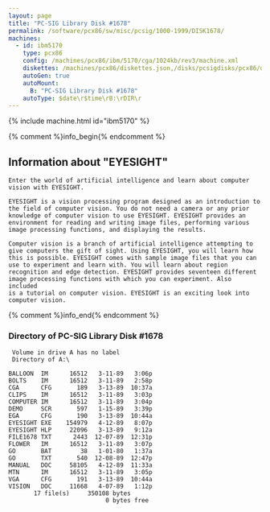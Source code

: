 ```yaml
---
layout: page
title: "PC-SIG Library Disk #1678"
permalink: /software/pcx86/sw/misc/pcsig/1000-1999/DISK1678/
machines:
  - id: ibm5170
    type: pcx86
    config: /machines/pcx86/ibm/5170/cga/1024kb/rev3/machine.xml
    diskettes: /machines/pcx86/diskettes.json,/disks/pcsigdisks/pcx86/diskettes.json
    autoGen: true
    autoMount:
      B: "PC-SIG Library Disk #1678"
    autoType: $date\r$time\rB:\rDIR\r
---
```


{% include machine.html id="ibm5170" %}

{% comment %}info_begin{% endcomment %}

## Information about "EYESIGHT"

    Enter the world of artificial intelligence and learn about computer
    vision with EYESIGHT.
    
    EYESIGHT is a vision processing program designed as an introduction to
    the field of computer vision. You do not need a camera or any prior
    knowledge of computer vision to use EYESIGHT. EYESIGHT provides an
    environment for reading and writing image files, performing various
    image processing functions, and displaying the results.
    
    Computer vision is a branch of artificial intelligence attempting to
    give computers the gift of sight. Using EYESIGHT, you will learn how
    this is possible. EYESIGHT comes with sample image files that you can
    use to experiment and learn with. You will learn about region
    recognition and edge detection. EYESIGHT provides seventeen different
    image processing functions with which you can experiment. Also included
    is a tutorial on computer vision. EYESIGHT is an exciting look into
    computer vision.
{% comment %}info_end{% endcomment %}


### Directory of PC-SIG Library Disk #1678

     Volume in drive A has no label
     Directory of A:\

    BALLOON  IM      16512   3-11-89   3:06p
    BOLTS    IM      16512   3-11-89   2:58p
    CGA      CFG       189   3-13-89  10:37a
    CLIPS    IM      16512   3-11-89   3:03p
    COMPUTER IM      16512   3-11-89   3:04p
    DEMO     SCR       597   1-15-89   3:39p
    EGA      CFG       190   3-13-89  10:44a
    EYESIGHT EXE    154979   4-12-89   8:07p
    EYESIGHT HLP     22096   3-13-89   9:12a
    FILE1678 TXT      2443  12-07-89  12:31p
    FLOWER   IM      16512   3-11-89   3:07p
    GO       BAT        38   1-01-80   1:37a
    GO       TXT       540  12-08-89  12:47p
    MANUAL   DOC     58105   4-12-89  11:33a
    MTN      IM      16512   3-11-89   3:05p
    VGA      CFG       191   3-13-89  10:44a
    VISION   DOC     11668   4-07-89   1:12p
           17 file(s)     350108 bytes
                               0 bytes free
